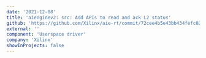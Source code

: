 ```yaml
---
date: '2021-12-08'
title: 'aienginev2: src: Add APIs to read and ack L2 status'
github: 'https://github.com/Xilinx/aie-rt/commit/72cee4b5e43bb434fefc0203bd5caa246af63e8b'
external: ''
component: 'Userspace driver'
company: 'Xilinx'
showInProjects: false
---
```

